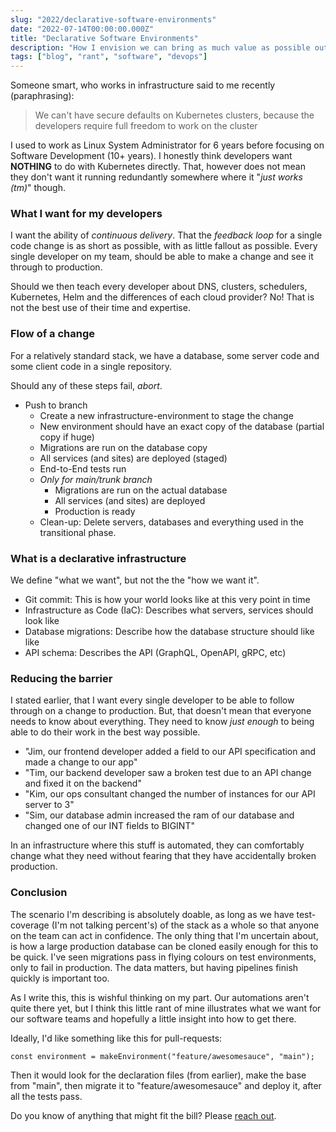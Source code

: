 ```yaml
---
slug: "2022/declarative-software-environments"
date: "2022-07-14T00:00:00.000Z"
title: "Declarative Software Environments"
description: "How I envision we can bring as much value as possible out of a software team"
tags: ["blog", "rant", "software", "devops"]
---
```


Someone smart, who works in infrastructure said to me recently (paraphrasing):

> We can't have secure defaults on Kubernetes clusters, because the developers require full freedom to work on the cluster

I used to work as Linux System Administrator for 6 years before focusing on Software Development (10+ years). I honestly think developers want **NOTHING** to do with Kubernetes directly. That, however does not mean they don't want it running redundantly somewhere where it "*just works (tm)*" though.

### What I want for my developers
I want the ability of _continuous delivery_. That the _feedback loop_ for a single code change is as short as possible, with as little fallout as possible. Every single developer on my team, should be able to make a change and see it through to production.

Should we then teach every developer about DNS, clusters, schedulers, Kubernetes, Helm and the differences of each cloud provider? No! That is not the best use of their time and expertise.

### Flow of a change
For a relatively standard stack, we have a database, some server code and some client code in a single repository. 

Should any of these steps fail, *abort*.
- Push to branch
	- Create a new infrastructure-environment to stage the change
	- New environment should have an exact copy of the database (partial copy if huge)
	- Migrations are run on the database copy 
	- All services (and sites) are deployed (staged)
	- End-to-End tests run
	- *Only for main/trunk branch*
		- Migrations are run on the actual database
		- All services (and sites) are deployed
		- Production is ready
	- Clean-up: Delete servers, databases and everything used in the transitional phase.

### What is a declarative infrastructure
We define "what we want", but not the the "how we want it".

- Git commit: This is how your world looks like at this very point in time
- Infrastructure as Code (IaC): Describes what servers, services should look like
- Database migrations: Describe how the database structure should like like
- API schema: Describes the API (GraphQL, OpenAPI, gRPC, etc)

### Reducing the barrier

I stated earlier, that I want every single developer to be able to follow through on a change to production. But, that doesn't mean that everyone needs to know about everything. They need to know *just enough* to being able to do their work in the best way possible.

- "Jim, our frontend developer added a field to our API specification and made a change to our app"
- "Tim, our backend developer saw a broken test due to an API change and fixed it on the backend"
- "Kim, our ops consultant changed the number of instances for our API server to 3"
- "Sim, our database admin increased the ram of our database and changed one of our INT fields to BIGINT"

In an infrastructure where this stuff is automated, they can comfortably change what they need without fearing that they have accidentally broken production.

### Conclusion
The scenario I'm describing is absolutely doable, as long as we have test-coverage (I'm not talking percent's) of the stack as a whole so that anyone on the team can act in confidence. The only thing that I'm uncertain about, is how a large production database can be cloned easily enough for this to be quick. I've seen migrations pass in flying colours on test environments, only to fail in production. The data matters, but having pipelines finish quickly is important too.

As I write this, this is wishful thinking on my part. Our automations aren't quite there yet, but I think this little rant of mine illustrates what we want for our software teams and hopefully a little insight into how to get there.

Ideally, I'd like something like this for pull-requests:
```
const environment = makeEnvironment("feature/awesomesauce", "main");
```

Then it would look for the declaration files (from earlier), make the base from "main", then migrate it to "feature/awesomesauce" and deploy it, after all the tests pass.

Do you know of anything that might fit the bill? Please [reach out](https://twitter.com/messages/compose?recipient_id=14566494).